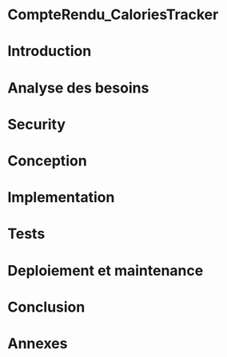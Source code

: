 # CompteRendu_CaloriesTracker

# Introduction

# Analyse des besoins

# Security

# Conception

# Implementation

# Tests

# Deploiement et maintenance

# Conclusion

# Annexes
